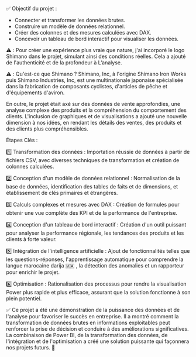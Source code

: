 ✅ Objectif du projet :

- Connecter et transformer les données brutes.
- Construire un modèle de données relationnel.
- Créer des colonnes et des mesures calculées avec DAX.
- Concevoir un tableau de bord interactif pour visualiser les données.

⚠️ : Pour créer une expérience plus vraie que nature, j'ai incorporé le logo Shimano dans le projet, simulant ainsi des conditions réelles. Cela a ajouté de l'authenticité et de la profondeur à L’analyse.

⚠️ : Qu'est-ce que Shimano ? Shimano, Inc, à l'origine Shimano Iron Works puis Shimano Industries, Inc, est une multinationale japonaise spécialisée dans la fabrication de composants cyclistes, d'articles de pêche et d'équipements d'aviron.

En outre, le projet était axé sur des données de vente approfondies, une analyse complexe des produits et la compréhension du comportement des clients. L'inclusion de graphiques et de visualisations a ajouté une nouvelle dimension à nos idées, en rendant les détails des ventes, des produits et des clients plus compréhensibles.

Étapes Clés :

1️⃣ Transformation des données : Importation réussie de données à partir de fichiers CSV, avec diverses techniques de transformation et création de colonnes calculées.

2️⃣ Conception d'un modèle de données relationnel : Normalisation de la base de données, identification des tables de faits et de dimensions, et établissement de clés primaires et étrangères.

3️⃣ Calculs complexes et mesures avec DAX : Création de formules pour obtenir une vue complète des KPI et de la performance de l'entreprise.

4️⃣ Conception d'un tableau de bord interactif : Création d'un outil puissant pour analyser la performance régionale, les tendances des produits et les clients à forte valeur.

5️⃣ Intégration de l'intelligence artificielle : Ajout de fonctionnalités telles que les questions-réponses, l'apprentissage automatique pour comprendre la langue marocaine darija 🇲🇦 , la détection des anomalies et un rapporteur pour enrichir le projet.

6️⃣ Optimisation : Rationalisation des processus pour rendre la visualisation Power plus rapide et plus efficace, assurant que la solution fonctionne à son plein potentiel.

✅ Ce projet a été une démonstration de la puissance des données et de l'analyse pour favoriser le succès en entreprise. Il a montré comment la transformation de données brutes en informations exploitables peut renforcer la prise de décision et conduire à des améliorations significatives. La combinaison de Power BI, de la transformation des données, de l'intégration et de l'optimisation a créé une solution puissante qui façonnera nos projets futurs. 🚀